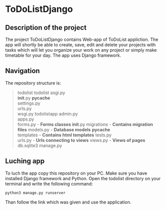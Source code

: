# ToDoListDjango

## Description of the project
The project ToDoListDjango contains Web-app of ToDoList appliction. The app will shortly be able to create, save, edit and delete your projects with tasks 
which will let you organize your work on any project or simply make timetable for your day. The app uses Django framework.

## Navigation
The repository structure is:
>todolist
>    todolist
>        asgi.py  
>        __init__.py 
>        __pycache__  
>        settings.py  
>        urls.py  
>        wsgi.py
>    todolistapp
>        admin.py  
>        apps.py  
>        forms.py   - **Forms classes**
>        __init__.py 
>        migrations - **Contains migration files**
>        models.py  - **Database models**
>        __pycache__  
>        templates  - **Contains html templates**
>        tests.py  
>        urls.py    - **Urls connecting to views**
>        views.py   - **Views of pages**
>    db.sqlite3
>    manage.py

## Luching app
To luch the app copy this repository on your PC. Make sure you have installed Django framework and Python. Open the todolist directory on your terminal
and write the following command: 
```
python3 manage.py runserver 
```
Than follow the link which was given and use the application.
